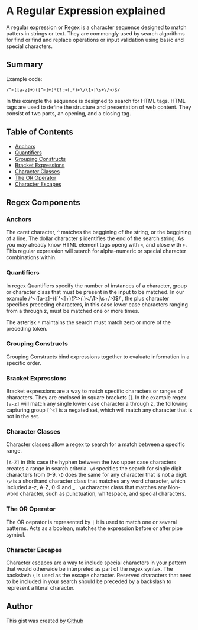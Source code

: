 # A Regular Expression explained

A regular expression or Regex is a character sequence designed to match patters in strings or text. They are commongly used by search algorithms for find or find and replace operations or input validation using basic and special characters.

## Summary

Example code:

 `/^<([a-z]+)([^<]+)*(?:>(.*)<\/\1>|\s+\/>)$/`

In this example the sequence is designed to search for HTML tags. HTML tags are used to define the structure and presentation of web content. They consist of two parts, an opening, and a closing tag. 


## Table of Contents

- [Anchors](#anchors)
- [Quantifiers](#quantifiers)
- [Grouping Constructs](#grouping-constructs)
- [Bracket Expressions](#bracket-expressions)
- [Character Classes](#character-classes)
- [The OR Operator](#the-or-operator)
- [Character Escapes](#character-escapes)

## Regex Components

### Anchors
The caret character, `^` matches the beggining of the string, or the beggining of a line. 
The dollar character `$` identifies the end of the search string. As you may already know HTML element tags openg with `<`, and close with `>`. This regular expression will search for alpha-numeric or special character combinations within.

### Quantifiers
In regex Quantifiers specify the number of instances of a character, group or character class that must be present in the input to be matched.
In our example /^<([a-z]`+`)([^<]+)*(?:>(.*)<\/\1>|\s+\/>)$/ , the plus character specifies preceding characters, in this case lower case characters ranging from a through z, must be matched one or more times. 

The asterisk `*` maintains the search must match zero or more of the preceding token.

### Grouping Constructs
Grouping Constructs bind expressions together to evaluate information in a specific order. 


### Bracket Expressions
Bracket expressions are a way to match specific characters or ranges of characters. They are enclosed in square brackets [].
In the example regex `[a-z]` will match any single lower case character a through z, the following capturing group `[^<]` is a negated set, which will match any character that is not in the set.

### Character Classes
Character classes allow a regex to search for a match between a specific range.

`[A-Z]` in this case the hyphen between the two upper case characters creates a range in search criteria.
`\d` specifies the search for single digit characters from 0-9.
`\D` does the same for any character that is not a digit.
`\w` is a shorthand character class that matches any word character, which included a-z, A-Z, 0-9 and _ .
`\W` character class that matches any Non-word character, such as punctuation, whitespace, and special characters.

### The OR Operator
The OR oeprator is represented by `|` it is used to match one or several patterns. Acts as a boolean, matches the expression before or after pipe symbol.

### Character Escapes
Character escapes are a way to include special characters in your pattern that would otherwide be interpreted as part of the regex syntax. The backslash `\` is used as the escape character. Reserved characters that need to be included in your search should be preceded by a backslash to represent a literal character.

## Author

This gist was created by [Github](https://github.com/Nozerone)
